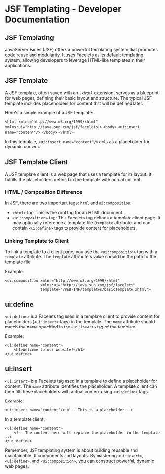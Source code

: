 # JSF Templating - Developer Documentation

## JSF Templating

JavaServer Faces (JSF) offers a powerful templating system that promotes code reuse and modularity. It uses Facelets as its default templating system, allowing developers to leverage HTML-like templates in their applications.

## JSF Template

A JSF template, often saved with an `.xhtml` extension, serves as a blueprint for web pages, defining their basic layout and structure. The typical JSF template includes placeholders for content that will be defined later.

Here's a simple example of a JSF template:


`<html xmlns="http://www.w3.org/1999/xhtml"`
      `xmlns:ui="http://java.sun.com/jsf/facelets">`
    `<body>`
        `<ui:insert name="content"/>`
    `</body>`
`</html>`

In this template, `<ui:insert name="content"/>` acts as a placeholder for dynamic content.

## JSF Template Client

A JSF template client is a web page that uses a template for its layout. It fulfills the placeholders defined in the template with actual content. 

### HTML / Composition Difference 

In JSF, there are two important tags: `html` and `ui:composition`. 

- `<html>` tag: This is the root tag for an HTML document.
- `<ui:composition>` tag: This Facelets tag defines a template client page. It may optionally reference a template file (`template` attribute) and can contain `<ui:define>` tags to provide content for placeholders.

### Linking Template to Client

To link a template to a client page, you use the `<ui:composition>` tag with a `template` attribute. The `template` attribute's value should be the path to the template file. 

Example:
```xhtml
<ui:composition xmlns="http://www.w3.org/1999/xhtml"
                xmlns:ui="http://java.sun.com/jsf/facelets"
                template="/WEB-INF/templates/basicTemplate.xhtml">
```

## ui:define

`<ui:define>` is a Facelets tag used in a template client to provide content for placeholders (`<ui:insert>` tags) in the template. The `name` attribute should match the name specified in the `<ui:insert>` tag of the template. 

Example:
```xhtml
<ui:define name="content">
    <h1>Welcome to our website!</h1>
</ui:define>
```

## ui:insert

`<ui:insert>` is a Facelets tag used in a template to define a placeholder for content. The `name` attribute identifies the placeholder. A template client can then fill these placeholders with actual content using `<ui:define>` tags.

Example:
```xhtml
<ui:insert name="content"/> <!-- This is a placeholder -->
```
In a template client:
```xhtml
<ui:define name="content">
    <!-- The content here will replace the placeholder in the template -->
</ui:define>
```

Remember, JSF templating system is about building reusable and maintainable UI components and layouts. By mastering `<ui:insert>`, `<ui:define>`, and `<ui:composition>`, you can construct powerful, dynamic web pages.